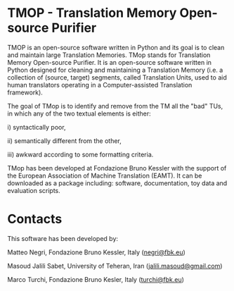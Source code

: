 # TMOP - Translation Memory Open-source Purifier


TMOP is an open-source software written in Python and its goal is to clean and maintain large Translation Memories. TMop stands for Translation Memory Open-source Purifier. It is an open-source software written in Python designed for cleaning and maintaining a Translation Memory (i.e. a collection of (source, target) segments, called Translation Units, used to aid human translators operating in a Computer-assisted Translation framework). 

The goal of TMop is to identify and remove from the TM all the "bad" TUs,  in which any of the two textual elements is either: 

i) syntactically poor, 

ii) semantically different from the other,

iii) awkward according to some formatting criteria. 

TMop has been developed at Fondazione Bruno Kessler with the support of the European Association of Machine Translation (EAMT). It can be downloaded as a package including: software, documentation, toy data and evaluation scripts. 


# Contacts

This software has been developed by:

Matteo Negri, Fondazione Bruno Kessler, Italy (negri@fbk.eu)

Masoud Jalili Sabet, University of Teheran, Iran (jalili.masoud@gmail.com)

Marco Turchi, Fondazione Bruno Kesler, Italy (turchi@fbk.eu)
